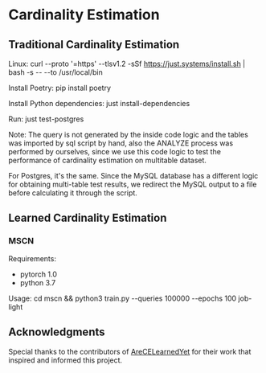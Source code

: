 # Cardinality Estimation

## Traditional Cardinality Estimation

Linux: curl --proto '=https' --tlsv1.2 -sSf https://just.systems/install.sh | bash -s -- --to /usr/local/bin

Install Poetry: pip install poetry

Install Python dependencies: just install-dependencies

Run: just test-postgres

Note: The query is not generated by the inside code logic and the tables was imported by sql script by hand, also the ANALYZE process was performed by ourselves, since we use this code logic to test the performance of cardinality estimation on multitable dataset.

For Postgres, it's the same. Since the MySQL database has a different logic for obtaining multi-table test results, we redirect the MySQL output to a file before calculating it through the script.

## Learned Cardinality Estimation

### MSCN
Requirements:
- pytorch 1.0
- python 3.7

Usage:
cd mscn && python3 train.py --queries 100000 --epochs 100 job-light

## Acknowledgments

Special thanks to the contributors of [AreCELearnedYet](https://github.com/sfu-db/AreCELearnedYet) for their work that inspired and informed this project.